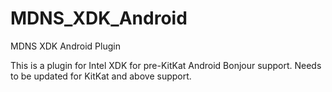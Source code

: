# MDNS_XDK_Android
MDNS XDK Android Plugin

This is a plugin for Intel XDK for pre-KitKat Android Bonjour support.
Needs to be updated for KitKat and above support.
